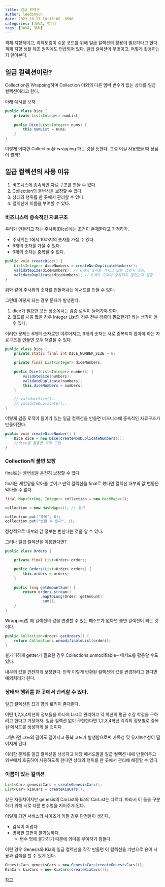 ```yaml
---
title: 일급 컬렉션
author: leedohyun
date: 2023-10-27 18:13:00 -0500
categories: [JAVA, 정리]
tags: [JAVA, 정리]
---
```


객체 지향적이고, 리팩토링이 쉬운 코드를 위해 일급 컬렉션의 활용이 필요하다고 한다. 객체 지향 생활 체조 원칙에도 언급되어 있다. 일급 컬렉션이 무엇이고, 어떻게 활용하는 지 알아본다.

## 일급 컬렉션이란?

Collection을 Wrapping하며 Collection 이외의 다른 멤버 변수가 없는 상태를 일급 컬렉션이라고 한다.

아래 예시를 보자.

```java
public class Dice {
	private List<Integer> numList;
	
	public Dice(List<Integer> nums) {
		this.numList = nums;
	}
}
```

이렇게 어떠한 Collection을 wrapping 하는 것을 뜻한다. 그럼 이걸 사용했을 때 장점이 뭘까?

## 일급 컬렉션의 사용 이유

1. 비즈니스에 종속적인 자료 구조를 만들 수 있다.
2. Collection의 불변성을 보장할 수 있다.
3. 상태와 행위를 한 곳에서 관리할 수 있다.
4. 컬렉션에 이름을 부여할 수 있다.

### 비즈니스에 종속적인 자료구조

우리가 만들려고 하는 주사위(Dice)에는 조건이 존재한다고 가정하자. 

- 주사위는 1에서 10까지의 숫자를 가질 수 있다.
- 6개의 숫자를 가질 수 있다.
- 6개의 숫자는 중복될 수 없다.

```java
public void createDice() {
	List<Integer> diceNumbers = createNonDuplicateNumbers();
	validateSize(diceNumbers); // 6개의 숫자를 가지고 있는 것인지 검증.
	validateDuplicate(diceNumbers); // 6개의 숫자가 중복되지 않았는지 검증.
}
```

위와 같이 주사위의 숫자를 만들어내는 메서드를 만들 수 있다.

그런데 이렇게 되는 경우 문제가 발생한다.

1. dice가 필요한 모든 장소에서는 검증 로직이 들어가야 한다.
2. 코드를 처음 봤을 경우 Integer List의 경우 전부 검증이 필요한가? 라는 생각이 들 수 있다.

이러한 문제는 6개의 숫자로만 이루어지고, 6개의 숫자는 서로 중복되지 않아야 하는 자료구조를 만들면 모두 해결될 수 있다.

```java
public class Dice {
	private static final int DICE_NUMBER_SIZE = 6;

	private final List<Integer> diceNumbers;
	
	public Dice(List<Integer> numbers) {
		validateSize(numbers);
		validateDuplicate(numbers);
		this.diceNumbers = numbers;
	}

	// validateSize()..
	// validateDuplicate()..
}
```

이렇게 검증 로직이 들어가 있는 일급 컬렉션을 만들면 비즈니스에 종속적인 자료구조가 만들어진다.

```java
public void createDiceNumber() {
	Dice dice = new Dice(createNonDuplicateNumbers()):
	//dice를 활용한 로직 구현
}
```


### Collection의 불변 보장

final로는 불변성을 온전히 보장할 수 없다.

final은 재할당을 막아줄 뿐이고 만약 컬렉션을 final로 했다면 컬렉션 내부의 값 변동은 막아줄 수 없다.

```java
final Map<String, Integer> collection = new HashMap<>();

collection = new HashMap<>(); // 불가

collection.put("중복", 0);
collection.put("변할 수 있다", 1);
```

정상적으로 내부의 값 정보는 변한다는 것을 알 수 있다.

그러나 일급 컬렉션을 이용한다면?

```java
public class Orders {

	private final List<Order> orders;

	public Orders(List<Order> orders) {
		this.orders = orders;
	}
	
	public long getAmountSum() {
		return orders.stream()
				.mapToLong(Order::getAmount)
				.sum();
	}
}
```

Wrapping할 때 컬렉션의 값을 변경할 수 있는 메소드가 없다면 불변 컬렉션이 되는 것이다.

```java
public Collection<Order> getOrders() {
	return Collections.unmodifiableList(orders);
}
```

불가피하게 getter가 필요한 경우 Collections.unmodifiable~ 메서드를 활용할 수도 있다.

내부의 값을 안전하게 보장한다. 만약 이렇게 반환된 컬렉션의 값을 변경하려고 한다면 예외처리가 된다.

### 상태와 행위를 한 곳에서 관리할 수 있다.

일급 컬렉션은 값과 함께 로직이 존재한다.

어떤 1,2,3,4학년의 정보들을 하나의 List로 관리하고 각 학년의 평균 수강 학점을 구하려고 한다고 가정하자. 일급 컬렉션 없이 구현한다면 1,2,3,4학년 각각의 정보별로 중복된 메서드를 생성하게 될 것이다.

그렇다면 코드의 길이도 길어지고 중복 코드가 발생함으로써 가독성 및 유지보수성이 떨어지게 된다.

이러한 문제를 일급 컬렉션을 생성하고 해당 메서드들을 일급 컬렉션 내에 만들어두고 외부에서 호출하여 사용하도록 한다면 상태와 행위를 한 곳에서 관리해 해결할 수 있다.

### 이름이 있는 컬렉션

```java
List<Car> genesisCars = createGenesisCars();
List<Car> kiaCars = createKiaCars();
```

같은 자동차이지만 genesis의 CarList와 kia의 CarList는 다르다. 따라서 이 둘을 구분하기 위해 서로 다른 변수명을 지어주게 된다.

이렇게 되면 서비스의 사이즈가 커질 경우 단점들이 생긴다.

- 검색이 어렵다.
- 명확한 표현이 불가능하다.
	- 변수 명에 불과하기 때문에 의미를 부여하기 힘들다.

이런 경우 Genesis와 Kia의 일급 컬렉션을 각각 만들면 이 컬렉션을 기반으로 용어 사용과 검색을 할 수 있게 된다.

```java
GenesisCars genesisCars = new GenesisCars(createGenesisCars());
KiaCars kiaCars = new KiaCars(createKiaCars());
```
 


[참고](https://jojoldu.tistory.com/412)